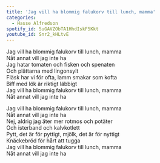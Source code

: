 ```yaml
---
title: 'Jag vill ha blommig falukorv till lunch, mamma'
categories:
  - Hasse Alfredson
spotify_id: 5uGAVZObTA1HhdIskF5Kkt
youtube_id: Snr2_kHLtvE
---
```

Jag vill ha blommig falukorv till lunch, mamma\
Nåt annat vill jag inte ha\
Jag hatar tomaten och fisken och spenaten\
Och plättarna med lingonsylt\
Fläsk har vi för ofta, lamm smakar som kofta\
Biff med lök är riktigt läbbigt\
Jag vill ha blommig falukorv till lunch, mamma\
Nåt annat vill jag inte ha

Jag vill ha blommig falukorv till lunch, mamma\
Nåt annat vill jag inte ha\
Nej, aldrig jag äter mer rotmos och potäter\
Och isterband och kalvkotlett\
Pytt, det är för pyttigt, mjölk, det är för nyttigt\
Knäckebröd för hårt att tugga\
Jag vill ha blommig falukorv till lunch, mamma\
Nåt annat vill jag inte ha
